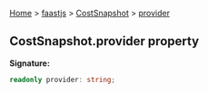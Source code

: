 [Home](./index) &gt; [faastjs](./faastjs.md) &gt; [CostSnapshot](./faastjs.costsnapshot.md) &gt; [provider](./faastjs.costsnapshot.provider.md)

## CostSnapshot.provider property

<b>Signature:</b>

```typescript
readonly provider: string;
```
